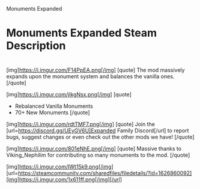 Monuments Expanded


#
# Monuments Expanded Steam Description
#

[img]https://i.imgur.com/F14PpEA.png[/img]
[quote]
The mod massively expands upon the monument system and balances the vanilla ones.
[/quote]


[img]https://i.imgur.com/jIkgNsx.png[/img]
[quote]
- Rebalanced Vanilla Monuments
- 70+ New Monuments
[/quote]


[img]https://i.imgur.com/rdtTMF7.png[/img]
[quote]
Join the [url=https://discord.gg/UEyGV6U]Expanded Family Discord[/url] to report bugs, suggest changes or even check out the other mods we have!
[/quote]

[img]https://i.imgur.com/801eNhE.png[/img]
[quote]
Massive thanks to Viking_Nephilim for contributing so many monuments to the mod.
[/quote]


[img]https://i.imgur.com/IWt15k9.png[/img]
[url=https://steamcommunity.com/sharedfiles/filedetails/?id=1626860092][img]https://i.imgur.com/1x611ff.png[/img][/url] 
